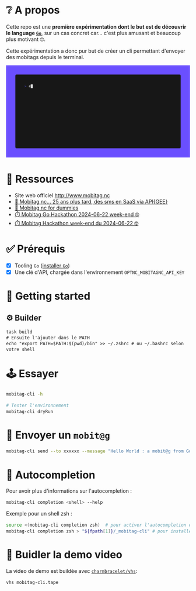 # ❔ A propos

Cette repo est une **première expérimentation dont le but est de découvrir le
language [`Go`](https://go.dev/)**, sur un cas concret car... c'est plus amusant
et beaucoup plus motivant 🤓.

Cette expérimentation a donc pur but de créer un cli permettant d'envoyer des mobitags
depuis le terminal.

![](media/mobitag-cli.gif)


# 🔖 Ressources

- Site web officiel http://www.mobitag.nc
- [🥳 Mobitag.nc... 25 ans plus tard, des sms en SaaS via API{GEE}](https://dev.to/optnc/mobitagnc-25-ans-plus-tard-des-sms-en-saas-via-apigee-2h9e)
- [📲 Mobitag.nc for dummies](https://www.kaggle.com/code/optnouvellecaldonie/mobitag-nc-for-dummies)
- [⏱️ Mobitag Go Hackathon 2024-06-22 week-end 🤓](https://dev.to/adriens/mobitag-go-hackathon-2024-06-22-week-end-2n16)
- [⏱️ Mobitag Hackathon week-end du 2024-06-22 🤓](https://youtu.be/yVoMg7CXgaM)

# ✅ Prérequis

- [x] Tooling `Go` ([installer `Go`](https://go.dev/doc/install))
- [x] Une clé d'API, chargée dans l'environnement `OPTNC_MOBITAGNC_API_KEY`

# 🚀 Getting started

<!-- ## 🤓 `go install`

```shell
go install github.com/opt-nc/mobitag@latest
export PATH=$PATH:$(go env GOPATH)/bin
source ~/.bashrc

```

Puis : 

```sh
mobitag -h

``` -->

## ⚙️ Builder

```shell
task build
# Ensuite l'ajouter dans le PATH
echo "export PATH=$PATH:$(pwd)/bin" >> ~/.zshrc # ou ~/.bashrc selon votre shell
```

# 🕹️ Essayer

```sh
mobitag-cli -h
```

```sh
# Tester l'environnement
mobitag-cli dryRun
```

# 🥳 Envoyer un `mobit@g`

```sh
mobitag-cli send --to xxxxxx --message "Hello World : a mobit@g from Go(lang) XD"
```

# 🎯 Autocompletion

Pour avoir plus d'informations sur l'autocompletion :

```sh
mobitag-cli completion <shell> --help
```

Exemple pour un shell zsh :

```sh
source <(mobitag-cli completion zsh)  # pour activer l'autocompletion dans le shell courant
mobitag-cli completion zsh > "${fpath[1]}/_mobitag-cli" # pour installer l'autocompletion de manière permanente
```


# 📼 Buidler la demo video

La video de demo est buildée avec [`charmbracelet/vhs`](https://github.com/charmbracelet/vhs):

```sh
vhs mobitag-cli.tape
```
